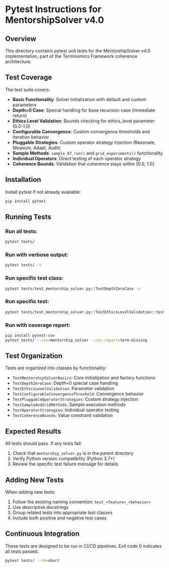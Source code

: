 # Pytest Instructions for MentorshipSolver v4.0

## Overview

This directory contains pytest unit tests for the MentorshipSolver v4.0 implementation, part of the Terminomics Framework coherence architecture.

## Test Coverage

The test suite covers:

- **Basic Functionality**: Solver initialization with default and custom parameters
- **Depth=0 Case**: Special handling for base recursion case (immediate return)
- **Ethics Level Validation**: Bounds checking for ethics_level parameter (0.0-1.0)
- **Configurable Convergence**: Custom convergence thresholds and iteration behavior
- **Pluggable Strategies**: Custom operator strategy injection (Resonate, Measure, Adapt, Audit)
- **Sample Methods**: `sample_07_run()` and `grid_experiments()` functionality
- **Individual Operators**: Direct testing of each operator strategy
- **Coherence Bounds**: Validation that coherence stays within [0.0, 1.0]

## Installation

Install pytest if not already available:

```bash
pip install pytest
```

## Running Tests

### Run all tests:

```bash
pytest tests/
```

### Run with verbose output:

```bash
pytest tests/ -v
```

### Run specific test class:

```bash
pytest tests/test_mentorship_solver.py::TestDepthZeroCase -v
```

### Run specific test:

```bash
pytest tests/test_mentorship_solver.py::TestEthicsLevelValidation::test_ethics_level_below_bounds_raises_error -v
```

### Run with coverage report:

```bash
pip install pytest-cov
pytest tests/ --cov=mentorship_solver --cov-report=term-missing
```

## Test Organization

Tests are organized into classes by functionality:

- `TestMentorshipSolverBasics`: Core initialization and factory functions
- `TestDepthZeroCase`: Depth=0 special case handling
- `TestEthicsLevelValidation`: Parameter validation
- `TestConfigurableConvergenceThreshold`: Convergence behavior
- `TestPluggableOperatorStrategies`: Custom strategy injection
- `TestSampleAndGridMethods`: Sample execution methods
- `TestOperatorStrategies`: Individual operator testing
- `TestCoherenceBounds`: Value constraint validation

## Expected Results

All tests should pass. If any tests fail:

1. Check that `mentorship_solver.py` is in the parent directory
2. Verify Python version compatibility (Python 3.7+)
3. Review the specific test failure message for details

## Adding New Tests

When adding new tests:

1. Follow the existing naming convention: `test_<feature>_<behavior>`
2. Use descriptive docstrings
3. Group related tests into appropriate test classes
4. Include both positive and negative test cases

## Continuous Integration

These tests are designed to be run in CI/CD pipelines. Exit code 0 indicates all tests passed.

```bash
pytest tests/ --tb=short
```
